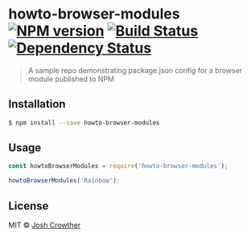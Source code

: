 # howto-browser-modules [![NPM version][npm-image]][npm-url] [![Build Status][travis-image]][travis-url] [![Dependency Status][daviddm-image]][daviddm-url]
> A sample repo demonstrating package.json config for a browser module published to NPM

## Installation

```sh
$ npm install --save howto-browser-modules
```

## Usage

```js
const howtoBrowserModules = require('howto-browser-modules');

howtoBrowserModules('Rainbow');
```
## License

MIT © [Josh Crowther](https://jcrowther.io)


[npm-image]: https://badge.fury.io/js/howto-browser-modules.svg
[npm-url]: https://npmjs.org/package/howto-browser-modules
[travis-image]: https://travis-ci.org/jshcrowthe/howto-browser-modules.svg?branch=master
[travis-url]: https://travis-ci.org/jshcrowthe/howto-browser-modules
[daviddm-image]: https://david-dm.org/jshcrowthe/howto-browser-modules.svg?theme=shields.io
[daviddm-url]: https://david-dm.org/jshcrowthe/howto-browser-modules
